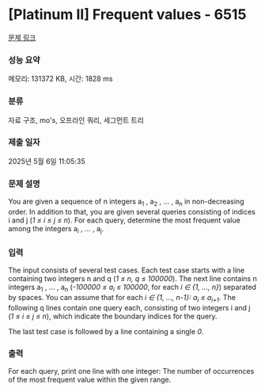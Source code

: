 # [Platinum II] Frequent values - 6515 

[문제 링크](https://www.acmicpc.net/problem/6515) 

### 성능 요약

메모리: 131372 KB, 시간: 1828 ms

### 분류

자료 구조, mo's, 오프라인 쿼리, 세그먼트 트리

### 제출 일자

2025년 5월 6일 11:05:35

### 문제 설명

<p>You are given a sequence of n integers a<sub>1</sub> , a<sub>2</sub> , ... , a<sub>n</sub> in non-decreasing order. In addition to that, you are given several queries consisting of indices i and j (<em>1 ≤ i ≤ j ≤ n</em>). For each query, determine the most frequent value among the integers a<sub>i</sub> , ... , a<sub>j</sub>.</p>

### 입력 

 <p>The input consists of several test cases. Each test case starts with a line containing two integers n and q (<em>1 ≤ n, q ≤ 100000</em>). The next line contains n integers a<sub>1</sub> , ... , a<sub>n</sub> (<em>-100000 ≤ a<sub>i</sub> ≤ 100000</em>, for each <em>i ∈ {1, ..., n}</em>) separated by spaces. You can assume that for each <em>i ∈ {1, ..., n-1}: a<sub>i</sub> ≤ a<sub>i+1</sub></em>. The following q lines contain one query each, consisting of two integers i and j (<em>1 ≤ i ≤ j ≤ n</em>), which indicate the boundary indices for the query.</p>

<p>The last test case is followed by a line containing a single <em>0</em>.</p>

### 출력 

 <p>For each query, print one line with one integer: The number of occurrences of the most frequent value within the given range.</p>

